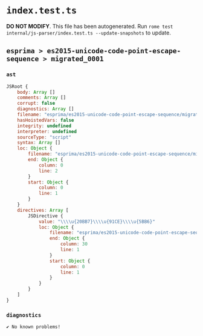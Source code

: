 # `index.test.ts`

**DO NOT MODIFY**. This file has been autogenerated. Run `rome test internal/js-parser/index.test.ts --update-snapshots` to update.

## `esprima > es2015-unicode-code-point-escape-sequence > migrated_0001`

### `ast`

```javascript
JSRoot {
	body: Array []
	comments: Array []
	corrupt: false
	diagnostics: Array []
	filename: "esprima/es2015-unicode-code-point-escape-sequence/migrated_0001/input.js"
	hasHoistedVars: false
	integrity: undefined
	interpreter: undefined
	sourceType: "script"
	syntax: Array []
	loc: Object {
		filename: "esprima/es2015-unicode-code-point-escape-sequence/migrated_0001/input.js"
		end: Object {
			column: 0
			line: 2
		}
		start: Object {
			column: 0
			line: 1
		}
	}
	directives: Array [
		JSDirective {
			value: "\\\\u{20BB7}\\\\u{91CE}\\\\u{5BB6}"
			loc: Object {
				filename: "esprima/es2015-unicode-code-point-escape-sequence/migrated_0001/input.js"
				end: Object {
					column: 30
					line: 1
				}
				start: Object {
					column: 0
					line: 1
				}
			}
		}
	]
}
```

### `diagnostics`

```
✔ No known problems!

```
